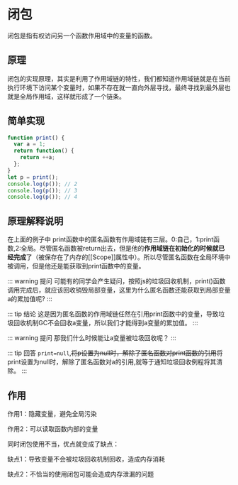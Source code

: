 # 闭包
   闭包是指有权访问另一个函数作用域中的变量的函数。
## 原理
   闭包的实现原理，其实是利用了作用域链的特性，我们都知道作用域链就是在当前执行环境下访问某个变量时，如果不存在就一直向外层寻找，最终寻找到最外层也就是全局作用域，这样就形成了一个链条。
## 简单实现

```js
function print() {
  var a = 1;
  return function() {
    return ++a;
  };
}
let p = print();
console.log(p()); // 2
console.log(p()); // 3
console.log(p()); // 4
```
## 原理解释说明
<p>在上面的例子中 print函数中的匿名函数有作用域链有三层。0:自己，1:print函数,2:全局。尽管匿名函数被return出去，但是他的<b>作用域链在初始化的时候就已经完成</b>了（被保存在了内存的[[Scope]]属性中）。所以尽管匿名函数在全局环境中被调用，但是他还是能获取到print函数中的变量。
</p>

::: warning 提问
可能有的同学会产生疑问，按照js的垃圾回收机制，print()函数调用完成后，就应该回收销毁局部变量，这里为什么匿名函数还能获取到局部变量a的累加值呢?
:::

::: tip 结论
这是因为匿名函数的作用域链任然在引用print函数中的变量，导致垃圾回收机制GC不会回收a变量，所以我们才能得到a变量的累加值。
:::

::: warning 提问
那我们什么时候能让a变量被垃圾回收呢？
:::

::: tip 回答
`print=null`,~~将p设置为null时，解除了匿名函数对print函数的引用~~将print设置为null时，解除了匿名函数对a的引用,就等于通知垃圾回收例程将其清除。
:::

## 作用
作用1：隐藏变量，避免全局污染

作用2：可以读取函数内部的变量

同时闭包使用不当，优点就变成了缺点：

缺点1：导致变量不会被垃圾回收机制回收，造成内存消耗

缺点2：不恰当的使用闭包可能会造成内存泄漏的问题